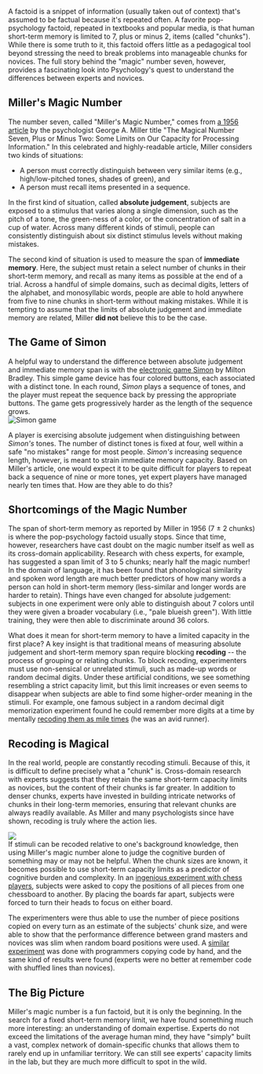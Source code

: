 <!-- 
.. title: Seven Plus or Minus Two
.. slug: seven-plus-or-minus-two
.. date: 2013/07/06 23:07:46
.. tags: psychology
.. link: 
.. description: 
-->

A factoid is a snippet of information (usually taken out of context) that's assumed to be factual because it's repeated often. A favorite pop-psychology factoid, repeated in textbooks and popular media, is that human short-term memory is limited to 7, plus or minus 2, items (called "chunks"). While there is some truth to it, this factoid offers little as a pedagogical tool beyond stressing the need to break problems into manageable chunks for novices. The full story behind the "magic" number seven, however, provides a fascinating look into Psychology's quest to understand the differences between experts and novices.

<!-- TEASER_END -->

## Miller's Magic Number

The number seven, called "Miller's Magic Number," comes from [a 1956 article](http://cogprints.org/730/1/miller.html) by the psychologist George A. Miller title "The Magical Number Seven, Plus or Minus Two: Some Limits on Our Capacity for Processing Information." In this celebrated and highly-readable article, Miller considers two kinds of situations: 

* A person must correctly distinguish between very similar items (e.g., high/low-pitched tones, shades of green), and
* A person must recall items presented in a sequence.

In the first kind of situation, called **absolute judgement**, subjects are exposed to a stimulus that varies along a single dimension, such as the pitch of a tone, the green-ness of a color, or the concentration of salt in a cup of water. Across many different kinds of stimuli, people can consistently distinguish about six distinct stimulus levels without making mistakes.

The second kind of situation is used to measure the span of **immediate memory**. Here, the subject must retain a select number of chunks in their short-term memory, and recall as many items as possible at the end of a trial. Across a handful of simple domains, such as decimal digits, letters of the alphabet, and monosyllabic words, people are able to hold anywhere from five to nine chunks in short-term without making mistakes. While it is tempting to assume that the limits of absolute judgement and immediate memory are related, Miller **did not** believe this to be the case.

## The Game of Simon

<div class="row-fluid">
<div class="span8">
A helpful way to understand the difference between absolute judgement and immediate memory span is with the <a href="http://en.wikipedia.org/wiki/Simon_(game)">electronic game Simon</a> by Milton Bradley. This simple game device has four colored buttons, each associated with a distinct tone. In each round, <em>Simon</em> plays a sequence of tones, and the player must repeat the sequence back by pressing the appropriate buttons. The game gets progressively harder as the length of the sequence grows.
</div>
<div class="span4">
<img src="../assets/img/simon.png" title="Simon game" />
</div>
</div>

A player is exercising absolute judgement when distinguishing between *Simon's* tones. The number of distinct tones is fixed at four, well within a safe "no mistakes" range for most people. *Simon's* increasing sequence length, however, is meant to strain immediate memory capacity. Based on Miller's article, one would expect it to be quite difficult for players to repeat back a sequence of nine or more tones, yet expert players have managed nearly ten times that. How are they able to do this?

## Shortcomings of the Magic Number

The span of short-term memory as reported by Miller in 1956 (7 &plusmn; 2 chunks) is where the pop-psychology factoid usually stops. Since that time, however, researchers have cast doubt on the magic number itself as well as its cross-domain applicability. Research with chess experts, for example, has suggested a span limit of 3 to 5 chunks; nearly half the magic number! In the domain of language, it has been found that phonological similarity and spoken word length are much better predictors of how many words a person can hold in short-term memory (less-similar and longer words are harder to retain). Things have even changed for absolute judgement: subjects in one experiment were only able to distinguish about 7 colors until they were given a broader vocabulary (i.e., "pale blueish green"). With little training, they were then able to discriminate around 36 colors.

What does it mean for short-term memory to have a limited capacity in the first place? A key insight is that traditional means of measuring absolute judgement and short-term memory span require blocking **recoding** -- the process of grouping or relating chunks. To block recoding, experimenters must use non-sensical or unrelated stimuli, such as made-up words or random decimal digits. Under these artificial conditions, we see something resembling a strict capacity limit, but this limit increases or even seems to disappear when subjects are able to find some higher-order meaning in the stimuli. For example, one famous subject in a random decimal digit memorization experiment found he could remember more digits at a time by mentally [recoding them as mile times](http://www.cogpsy.info/images/5-geheugen/Ericsson%20et%20al%20-%201980%20-%20acquisition%20of%20a%20Memory%20Skill.pdf) (he was an avid runner).

## Recoding is Magical

In the real world, people are constantly recoding stimuli. Because of this, it is difficult to define precisely what a "chunk" is. Cross-domain research with experts suggests that they retain the same short-term capacity limits as novices, but the content of their chunks is far greater. In addition to denser chunks, experts have invested in building intricate networks of chunks in their long-term memories, ensuring that relevant chunks are always readily available. As Miller and many psychologists since have shown, recoding is truly where the action lies.

<div class="row-fluid">
<div class="span5">
<img src="../assets/img/chess_mixed.png" />
</div>
<div class="span7">
If stimuli can be recoded relative to one's background knowledge, then using Miller's magic number alone to judge the cognitive burden of something may or may not be helpful. When the chunk sizes are known, it becomes possible to use short-term capacity limits as a predictor of cognitive burden and complexity. In an <a href="http://www.sciencedirect.com/science/article/pii/0010028573900042">ingenious experiment with chess players</a>, subjects were asked to copy the positions of all pieces from one chessboard to another. By placing the boards far apart, subjects were forced to turn their heads to focus on either board.
</div>
</div>

The experimenters were thus able to use the number of piece positions copied on every turn as an estimate of the subjects' chunk size, and were able to show that the performance difference between grand masters and novices was slim when random board positions were used. A [similar experiment](http://www.psyc.nott.ac.uk/research/credit/projects/CHREST/techrep74.pdf) was done with programmers copying code by hand, and the same kind of results were found (experts were no better at remember code with shuffled lines than novices).


## The Big Picture

Miller's magic number is a fun factoid, but it is only the beginning. In the search for a fixed short-term memory limit, we have found something much more interesting: an understanding of domain expertise. Experts do not exceed the limitations of the average human mind, they have "simply" built a vast, complex network of domain-specific chunks that allows them to rarely end up in unfamiliar territory. We can still see experts' capacity limits in the lab, but they are much more difficult to spot in the wild.
